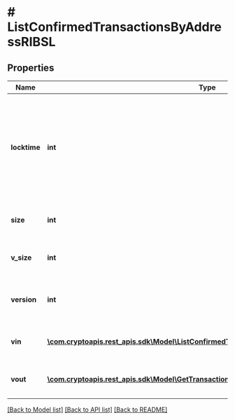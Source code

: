 # # ListConfirmedTransactionsByAddressRIBSL

## Properties

Name | Type | Description | Notes
------------ | ------------- | ------------- | -------------
**locktime** | **int** | Represents the locktime on the transaction on the specific blockchain, i.e. the blockheight at which the transaction is valid. |
**size** | **int** | Represents the total size of this transaction. |
**v_size** | **int** | Represents the virtual size of this transaction. |
**version** | **int** | Represents the transaction&#39;s version number. |
**vin** | [**\com.cryptoapis.rest_apis.sdk\Model\ListConfirmedTransactionsByAddressRIBSLVinInner[]**](ListConfirmedTransactionsByAddressRIBSLVinInner.md) | Represents the transaction inputs. |
**vout** | [**\com.cryptoapis.rest_apis.sdk\Model\GetTransactionDetailsByTransactionIDRIBSLVoutInner[]**](GetTransactionDetailsByTransactionIDRIBSLVoutInner.md) | Represents the transaction outputs. |

[[Back to Model list]](../../README.md#models) [[Back to API list]](../../README.md#endpoints) [[Back to README]](../../README.md)
